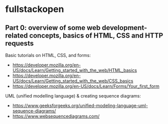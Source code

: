 # fullstackopen

## Part 0: overview of some web development-related concepts, basics of HTML, CSS and HTTP requests

Basic tutorials on HTML, CSS, and forms:
- https://developer.mozilla.org/en-US/docs/Learn/Getting_started_with_the_web/HTML_basics
- https://developer.mozilla.org/en-US/docs/Learn/Getting_started_with_the_web/CSS_basics
- https://developer.mozilla.org/en-US/docs/Learn/Forms/Your_first_form

UML (unified modelling language) & creating sequence diagrams:
- https://www.geeksforgeeks.org/unified-modeling-language-uml-sequence-diagrams/
- https://www.websequencediagrams.com/
